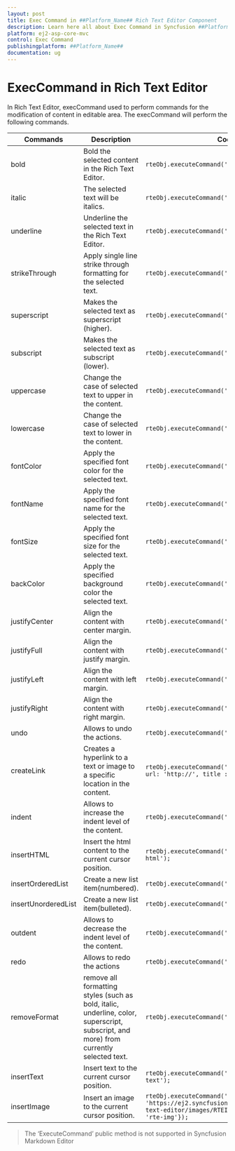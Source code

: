 ```yaml
---
layout: post
title: Exec Command in ##Platform_Name## Rich Text Editor Component
description: Learn here all about Exec Command in Syncfusion ##Platform_Name## Rich Text Editor component of Syncfusion Essential JS 2 and more.
platform: ej2-asp-core-mvc
control: Exec Command
publishingplatform: ##Platform_Name##
documentation: ug
---
```



# ExecCommand in Rich Text Editor

In Rich Text Editor, execCommand used to perform commands for the modification of content in editable area.
The execCommand will perform the following commands.

| Commands | Description | Code snippets |
|----------------|---------| -----------|
| bold | Bold the selected content in the Rich Text Editor. |`rteObj.executeCommand('bold');`|
| italic | The selected text will be italics. |`rteObj.executeCommand('italic');`|
| underline | Underline the selected text in the Rich Text Editor. |`rteObj.executeCommand('underline');`|
| strikeThrough | Apply single line strike through formatting for the selected text. |`rteObj.executeCommand('strikeThrough');`|
| superscript | Makes the selected text as superscript (higher). |`rteObj.executeCommand('superscript');`|
| subscript | Makes the selected text as subscript (lower). |`rteObj.executeCommand('subscript');`|
| uppercase | Change the case of selected text to upper  in the content. |`rteObj.executeCommand('uppercase');`|
| lowercase | Change the case of selected text to lower in the content. |`rteObj.executeCommand('uppercase');`|
| fontColor | Apply the specified font color for the selected text. |`rteObj.executeCommand('fontColor', 'yellow');`|
| fontName | Apply the specified font name for the selected text. |`rteObj.executeCommand('fontName', 'Arial');`|
| fontSize | Apply the specified font size for the selected text. |`rteObj.executeCommand('fontSize', '10pt');`|
| backColor | Apply the specified background color the selected text. | `rteObj.executeCommand('backColor', 'red');`|
| justifyCenter | Align the content with center margin. | `rteObj.executeCommand('justifyCenter');`|
| justifyFull | Align the content with justify margin. |`rteObj.executeCommand('justifyFull');`|
| justifyLeft | Align the content with left margin. | `rteObj.executeCommand('justifyLeft');`|
| justifyRight | Align the content with right margin. | `rteObj.executeCommand('justifyLeft');`|
| undo | Allows to undo the actions. | `rteObj.executeCommand('undo');`|
| createLink | Creates a hyperlink to a text or image to a specific location in the content. | `rteObj.executeCommand('createLink',{ text: 'Links', url: 'http://', title : 'Link' });` |
| indent | Allows to increase the indent level of the content. | `rteObj.executeCommand('indent');`|
| insertHTML | Insert the html content to the current cursor position. | `rteObj.executeCommand('insertHTML', 'inserted an html');`|
| insertOrderedList | Create a new list item(numbered). | `rteObj.executeCommand('insertOrderedList');`|
| insertUnorderedList | Create a new list item(bulleted). |`rteObj.executeCommand('insertUnorderedList');`|
| outdent | Allows to decrease the indent level of the content. | `rteObj.executeCommand('outdent');`|
| redo | Allows to redo the actions | `rteObj.executeCommand('redo');`|
| removeFormat | remove all formatting styles (such as bold, italic, underline, color, superscript, subscript, and more) from currently selected text. |`rteObj.executeCommand('removeFormat');`|
| insertText | Insert text to the current cursor position. | `rteObj.executeCommand('insertText', 'inserted a text');` |
| insertImage | Insert an image to the current cursor position. | `rteObj.executeCommand('insertImage', { url: 'https://ej2.syncfusion.com/javascript/demos/src/rich-text-editor/images/RTEImage-Feather.png', cssClass: 'rte-img'});`

> The ‘ExecuteCommand’ public method is not supported in Syncfusion Markdown Editor
